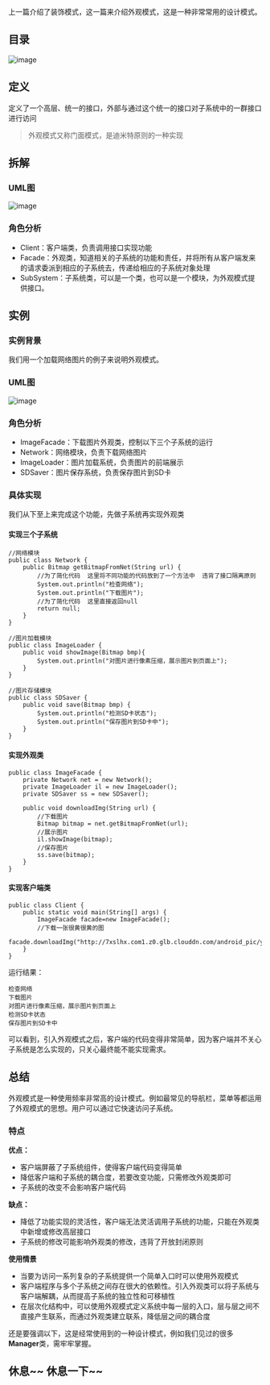 上一篇介绍了装饰模式，这一篇来介绍外观模式，这是一种非常常用的设计模式。

## 目录
![image](http://7xslhx.com1.z0.glb.clouddn.com/android_pic/facade_cl.png)

## 定义
定义了一个高层、统一的接口，外部与通过这个统一的接口对子系统中的一群接口进行访问

> 外观模式又称门面模式，是迪米特原则的一种实现

## 拆解
### UML图
![image](http://7xslhx.com1.z0.glb.clouddn.com/android_pic/facade_uml.png)
### 角色分析
- Client：客户端类，负责调用接口实现功能
- Facade：外观类，知道相关的子系统的功能和责任，并将所有从客户端发来的请求委派到相应的子系统去，传递给相应的子系统对象处理
- SubSystem：子系统类，可以是一个类，也可以是一个模块，为外观模式提供接口。

## 实例
### 实例背景
我们用一个加载网络图片的例子来说明外观模式。
### UML图
![image](http://7xslhx.com1.z0.glb.clouddn.com/android_pic/facade_uml_3.png)
### 角色分析
- ImageFacade：下载图片外观类，控制以下三个子系统的运行
- Network：网络模块，负责下载网络图片
- ImageLoader：图片加载系统，负责图片的前端展示
- SDSaver：图片保存系统，负责保存图片到SD卡

### 具体实现
我们从下至上来完成这个功能，先做子系统再实现外观类
#### 实现三个子系统
```
//网络模块
public class Network {
    public Bitmap getBitmapFromNet(String url) {
        //为了简化代码  这里将不同功能的代码放到了一个方法中  违背了接口隔离原则
        System.out.println("检查网络");
        System.out.println("下载图片");
        //为了简化代码  这里直接返回null
        return null;
    }
}

//图片加载模块
public class ImageLoader {
    public void showImage(Bitmap bmp){
        System.out.println("对图片进行像素压缩，展示图片到页面上");
    }
}

//图片存储模块
public class SDSaver {
    public void save(Bitmap bmp) {
        System.out.println("检测SD卡状态");
        System.out.println("保存图片到SD卡中");
    }
}
```
#### 实现外观类
```
public class ImageFacade {
    private Network net = new Network();
    private ImageLoader il = new ImageLoader();
    private SDSaver ss = new SDSaver();

    public void downloadImg(String url) {
        //下载图片
        Bitmap bitmap = net.getBitmapFromNet(url);
        //展示图片
        il.showImage(bitmap);
        //保存图片
        ss.save(bitmap);
    }
}
```
#### 实现客户端类
```
public class Client {
    public static void main(String[] args) {
        ImageFacade facade=new ImageFacade();
        //下载一张很黄很黄的图
        facade.downloadImg("http://7xslhx.com1.z0.glb.clouddn.com/android_pic/yellow.png");
    }
}
```
运行结果：
```
检查网络
下载图片
对图片进行像素压缩，展示图片到页面上
检测SD卡状态
保存图片到SD卡中
```
可以看到，引入外观模式之后，客户端的代码变得非常简单，因为客户端并不关心子系统是怎么实现的，只关心最终能不能实现需求。

## 总结
外观模式是一种使用频率非常高的设计模式。例如最常见的导航栏，菜单等都运用了外观模式的思想。用户可以通过它快速访问子系统。
### 特点
**优点：**
- 客户端屏蔽了子系统组件，使得客户端代码变得简单
- 降低客户端和子系统的耦合度，若要改变功能，只需修改外观类即可
- 子系统的改变不会影响客户端代码

**缺点：**
- 降低了功能实现的灵活性，客户端无法灵活调用子系统的功能，只能在外观类中新增或修改高层接口
- 子系统的修改可能影响外观类的修改，违背了开放封闭原则

**使用情景**
- 当要为访问一系列复杂的子系统提供一个简单入口时可以使用外观模式
- 客户端程序与多个子系统之间存在很大的依赖性。引入外观类可以将子系统与客户端解耦，从而提高子系统的独立性和可移植性
- 在层次化结构中，可以使用外观模式定义系统中每一层的入口，层与层之间不直接产生联系，而通过外观类建立联系，降低层之间的耦合度

还是要强调以下，这是经常使用到的一种设计模式，例如我们见过的很多**Manager**类，需牢牢掌握。

## 休息~~ 休息一下~~